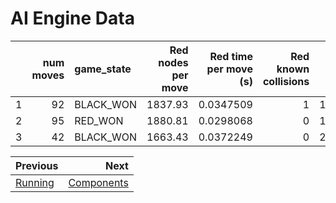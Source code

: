 
# AI Engine Data

|                      |   num moves | game_state   |   Red nodes per move |   Red time per move (s) |   Red known collisions |   Black nodes per move |   Black time per move (s) |   Black known collisions |
|---------------------:|--------------:|:-------------|---------------------------:|----------------------------:|-----------------------------:|---------------------------:|----------------------------:|-----------------------------:|
| 1 |            92 | BLACK_WON    |                    1837.93 |                   0.0347509 |                            1 |                    1869.96 |                   0.0286603 |                            0 |
| 2 |            95 | RED_WON      |                    1880.81 |                   0.0298068 |                            0 |                    1724.09 |                   0.0247459 |                            0 |
| 3 |            42 | BLACK_WON    |                    1663.43 |                   0.0372249 |                            0 |                    2538.71 |                   0.0375633 |                            0 |

<div class="section_buttons">

| Previous          |                              Next |
|:------------------|----------------------------------:|
| [Running](04_notation.md) | [Components](06_components.md) |


</div>